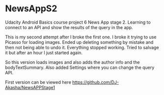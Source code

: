 # NewsAppS2

Udacity Android Basics course project 6 News App stage 2. Learning to connect to an API and show the results of the query in the app.

This is my second attempt after I broke the first one. I broke it trying to use Picasso for loading images. Ended up deleting something by mistake and then not being able to undo it. Everything stopped working. Tried to salvage it but after an hour I just started again.

So this version loads images and also adds the author info and the bodyTextSummary. Also added Settings where you can change the query API.

First version can be viewed here https://github.com/DJ-Akasha/NewsAPPStage1
